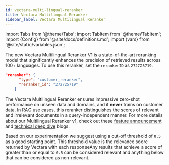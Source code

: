 ```yaml
---
id: vectara-multi-lingual-reranker
title: Vectara Multilingual Reranker
sidebar_label: Vectara Multilingual Reranker
---
```


import Tabs from '@theme/Tabs';
import TabItem from '@theme/TabItem';
import {Config} from '@site/docs/definitions.md';
import {vars} from '@site/static/variables.json';

The new Vectara Multilingual Reranker V1 is a state-of-the-art reranking model 
that significantly enhances the precision of retrieved results across 100+ 
languages. To use this reranker, set the `rerankerID` as `272725719`. 

```json
"reranker": {
      "type": "customer_reranker",
      "reranker_id": "272725719"
    }
```

The Vectara Multilingual Reranker ensures impressive zero-shot performance on 
unseen data and domains, and it **never** trains on customer data. In RAG use 
cases, this reranker distinguishes the scores of relevant and irrelevant 
documents in a query-independent manner. For more details about our 
Multilingual Reranker v1, check out these [feature announcement](https://vectara.com/blog/unlocking-the-state-of-the-art-reranker-introducing-the-vectara-multilingual-reranker_v1/) and 
[technical deep dive](https://vectara.com/blog/deep-dive-into-vectara-multilingual-reranker-v1-state-of-the-art-reranker-across-100-languages/) blogs.

Based on our experimentation we suggest using a cut-off threshold of `0.5` as 
a good starting point. This threshold value is the relevance score returned by 
Vectara with each responseAny results that achieve a score of greater than or 
equal to `0.5` can be considered relevant and anything below that can be 
considered as non-relevant.
